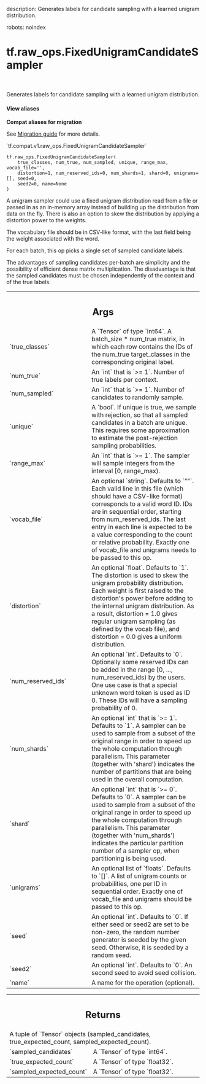description: Generates labels for candidate sampling with a learned unigram distribution.

robots: noindex

# tf.raw_ops.FixedUnigramCandidateSampler

<!-- Insert buttons and diff -->

<table class="tfo-notebook-buttons tfo-api nocontent" align="left">

</table>



Generates labels for candidate sampling with a learned unigram distribution.

<section class="expandable">
  <h4 class="showalways">View aliases</h4>
  <p>
<b>Compat aliases for migration</b>
<p>See
<a href="https://www.tensorflow.org/guide/migrate">Migration guide</a> for
more details.</p>
<p>`tf.compat.v1.raw_ops.FixedUnigramCandidateSampler`</p>
</p>
</section>

<pre class="devsite-click-to-copy prettyprint lang-py tfo-signature-link">
<code>tf.raw_ops.FixedUnigramCandidateSampler(
    true_classes, num_true, num_sampled, unique, range_max, vocab_file='',
    distortion=1, num_reserved_ids=0, num_shards=1, shard=0, unigrams=[], seed=0,
    seed2=0, name=None
)
</code></pre>



<!-- Placeholder for "Used in" -->

A unigram sampler could use a fixed unigram distribution read from a
file or passed in as an in-memory array instead of building up the distribution
from data on the fly. There is also an option to skew the distribution by
applying a distortion power to the weights.

The vocabulary file should be in CSV-like format, with the last field
being the weight associated with the word.

For each batch, this op picks a single set of sampled candidate labels.

The advantages of sampling candidates per-batch are simplicity and the
possibility of efficient dense matrix multiplication. The disadvantage is that
the sampled candidates must be chosen independently of the context and of the
true labels.

<!-- Tabular view -->
 <table class="responsive fixed orange">
<colgroup><col width="214px"><col></colgroup>
<tr><th colspan="2"><h2 class="add-link">Args</h2></th></tr>

<tr>
<td>
`true_classes`
</td>
<td>
A `Tensor` of type `int64`.
A batch_size * num_true matrix, in which each row contains the
IDs of the num_true target_classes in the corresponding original label.
</td>
</tr><tr>
<td>
`num_true`
</td>
<td>
An `int` that is `>= 1`. Number of true labels per context.
</td>
</tr><tr>
<td>
`num_sampled`
</td>
<td>
An `int` that is `>= 1`.
Number of candidates to randomly sample.
</td>
</tr><tr>
<td>
`unique`
</td>
<td>
A `bool`.
If unique is true, we sample with rejection, so that all sampled
candidates in a batch are unique. This requires some approximation to
estimate the post-rejection sampling probabilities.
</td>
</tr><tr>
<td>
`range_max`
</td>
<td>
An `int` that is `>= 1`.
The sampler will sample integers from the interval [0, range_max).
</td>
</tr><tr>
<td>
`vocab_file`
</td>
<td>
An optional `string`. Defaults to `""`.
Each valid line in this file (which should have a CSV-like format)
corresponds to a valid word ID. IDs are in sequential order, starting from
num_reserved_ids. The last entry in each line is expected to be a value
corresponding to the count or relative probability. Exactly one of vocab_file
and unigrams needs to be passed to this op.
</td>
</tr><tr>
<td>
`distortion`
</td>
<td>
An optional `float`. Defaults to `1`.
The distortion is used to skew the unigram probability distribution.
Each weight is first raised to the distortion's power before adding to the
internal unigram distribution. As a result, distortion = 1.0 gives regular
unigram sampling (as defined by the vocab file), and distortion = 0.0 gives
a uniform distribution.
</td>
</tr><tr>
<td>
`num_reserved_ids`
</td>
<td>
An optional `int`. Defaults to `0`.
Optionally some reserved IDs can be added in the range [0,
..., num_reserved_ids) by the users. One use case is that a special unknown
word token is used as ID 0. These IDs will have a sampling probability of 0.
</td>
</tr><tr>
<td>
`num_shards`
</td>
<td>
An optional `int` that is `>= 1`. Defaults to `1`.
A sampler can be used to sample from a subset of the original range
in order to speed up the whole computation through parallelism. This parameter
(together with 'shard') indicates the number of partitions that are being
used in the overall computation.
</td>
</tr><tr>
<td>
`shard`
</td>
<td>
An optional `int` that is `>= 0`. Defaults to `0`.
A sampler can be used to sample from a subset of the original range
in order to speed up the whole computation through parallelism. This parameter
(together with 'num_shards') indicates the particular partition number of a
sampler op, when partitioning is being used.
</td>
</tr><tr>
<td>
`unigrams`
</td>
<td>
An optional list of `floats`. Defaults to `[]`.
A list of unigram counts or probabilities, one per ID in sequential
order. Exactly one of vocab_file and unigrams should be passed to this op.
</td>
</tr><tr>
<td>
`seed`
</td>
<td>
An optional `int`. Defaults to `0`.
If either seed or seed2 are set to be non-zero, the random number
generator is seeded by the given seed.  Otherwise, it is seeded by a
random seed.
</td>
</tr><tr>
<td>
`seed2`
</td>
<td>
An optional `int`. Defaults to `0`.
An second seed to avoid seed collision.
</td>
</tr><tr>
<td>
`name`
</td>
<td>
A name for the operation (optional).
</td>
</tr>
</table>



<!-- Tabular view -->
 <table class="responsive fixed orange">
<colgroup><col width="214px"><col></colgroup>
<tr><th colspan="2"><h2 class="add-link">Returns</h2></th></tr>
<tr class="alt">
<td colspan="2">
A tuple of `Tensor` objects (sampled_candidates, true_expected_count, sampled_expected_count).
</td>
</tr>
<tr>
<td>
`sampled_candidates`
</td>
<td>
A `Tensor` of type `int64`.
</td>
</tr><tr>
<td>
`true_expected_count`
</td>
<td>
A `Tensor` of type `float32`.
</td>
</tr><tr>
<td>
`sampled_expected_count`
</td>
<td>
A `Tensor` of type `float32`.
</td>
</tr>
</table>


